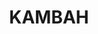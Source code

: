 ---
lastmod: '2025-04-06T06:05:20+00:00'
latitude: -35.389263
layout: suburb
longitude: 149.049785
postcode: '2902'
state: ACT
title: KAMBAH
url: /act/kambah/
---